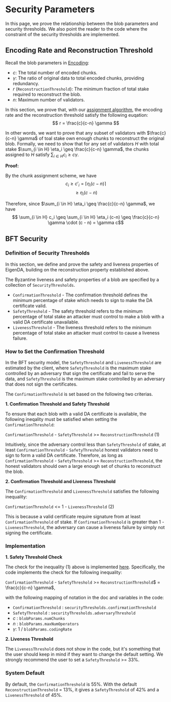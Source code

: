 # Security Parameters

In this page, we prove the relationship between the blob parameters and security thresholds. 
We also point the reader to the code where the constraint of the security thresholds are implemented.

## Encoding Rate and Reconstruction Threshold
Recall the blob parameters in [Encoding](./encoding.md):
- $c$: The total number of encoded chunks.  
- $\gamma$: The ratio of original data to total encoded chunks, providing redundancy.
- $r$ (`ReconstructionThreshold`): The minimum fraction of total stake required to reconstruct the blob.  
- $n$: Maximum number of validators.

In this section, we prove that, with our [assignment algorithm](./assignment.md), the encoding rate and the reconstruction threshold satisfy the following euqation:
$$
r = \frac{c}{c-n} \gamma 
$$

In other words, we want to prove that any subset of validators with $\frac{c}{c-n} \gamma$ of toal stake own enough chunks to reconstruct the original blob. 
Formally, we need to show that for any set of validators $H$ with total stake $\sum_{i \in H} \eta_i \geq \frac{c}{c-n} \gamma$, the chunks assigned to $H$ satisfy $\sum_{i \in H} c_i \geq c\gamma$. 

**Proof:**

By the chunk assignment scheme, we have
$$c_i \geq c'_i = \lceil \eta_i(c - n) \rceil $$
$$\geq \eta_i(c - n)$$

Therefore, since $\sum_{i \in H} \eta_i \geq \frac{c}{c-n} \gamma$, we have
$$ \sum_{i \in H} c_i \geq \sum_{i \in H} \eta_i (c-n) \geq \frac{c}{c-n} \gamma \cdot (c - n) = \gamma c$$


## BFT Security 
### Definition of Security Thresholds
In this section, we define and prove the safety and liveness properties of EigenDA, building on the reconstruction property established above.

The Byzantine liveness and safety properties of a blob are specified by a collection of `SecurityThresholds`.

- `ConfirmationThreshold` - The confirmation threshold defines the minimum percentage of stake which needs to sign to make the DA certificate valid.
- `SafetyThreshold` - The safety threshold refers to the minimum percentage of total stake an attacker must control to make a blob with a valid DA certificate unavailable.
- `LivenessThreshold` - The liveness threshold refers to the minimum percentage of total stake an attacker must control to cause a liveness failure.

### How to Set the Confirmation Threshold

In the BFT security model, the `SafetyThreshold` and `LivenessThreshold` are estimated by the client, where `SafetyThreshold` is the maximum stake controlled by an adversary that sign the certificate and fail to serve the data, and `SafetyThreshold` is the maximum stake controlled by an adversary that does not sign the certificates.

The `ConfirmationThreshold` is set based on the following two criterias.

**1. Confirmation Threshold and Safety Threshold**

To ensure that each blob with a valid DA certificate is available, the following ineqality must be satisfied when setting the `ConfirmationThreshold`: 

`ConfirmationThreshold` - `SafetyThreshold` >= `ReconstructionThreshold` (1)

Intuitively, since the adversary control less than `SafetyThreshold` of stake, at least  `ConfirmationThreshold` - `SafetyThreshold` honest validators need to sign to form a valid DA certificate. 
Therefore, as long as `ConfirmationThreshold` - `SafetyThreshold` >= `ReconstructionThreshold`, the honest validators should own a large enough set of chunks to reconstruct the blob.

**2. Confirmation Threshold and Liveness Threshold**

The `ConfirmationThreshold` and `LivenessThreshold` satisfies the following inequality:

`ConfirmationThreshold` <= 1 - `LivenessThreshold` (2)

This is because a valid certificate require signature from at least `ConfirmationThreshold` of stake. If `ConfirmationThreshold` is greater than 1 - `LivenessThreshold`, the adversary can cause a liveness failure by simply not signing the certificate.

### Implementation

**1. Safety Threshold Check**

The check for the inequality (1) above is implemented [here](https://github.com/Layr-Labs/eigenda/blob/6cd192ecbe5f0abfe73fc08df306cf00e32ef010/contracts/src/integrations/cert/libraries/EigenDACertVerificationLib.sol#L188).
Specifically, the code implements the check for the following inequality:

`ConfirmationThreshold` - `SafetyThreshold` >=  `ReconstructionThreshold`$ = \frac{c}{c-n} \gamma$,

with the following mapping of notation in the doc and variables in the code:

- `ConfirmationThreshold` : `securityThresholds.confirmationThreshold`
- `SafetyThreshold` : `securityThresholds.adversaryThreshold`
- $c$ : `blobParams.numChunks`
- $n$ : `blobParams.maxNumOperators`
- $\gamma$: 1 / `blobParams.codingRate`

**2. Liveness Threshold**

The `LivenessThreshold` does not show in the code, but it's something that the user should keep in mind if they want to change the default setting. We strongly recommend the user to set a `SafetyThreshold` >= 33%. 

### System Default

By default, the `ConfirmationThreshold` is 55%. With the default `ReconstructionThreshold` = 13%, it gives a `SafetyThreshold` of 42% and a `LivenessThreshold` of 45%. 